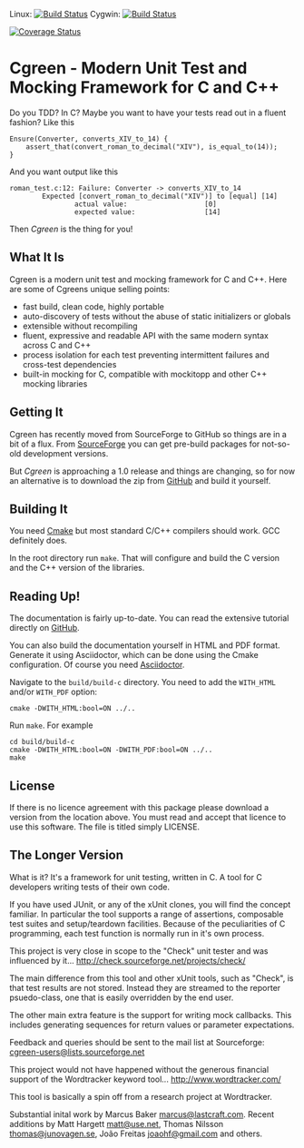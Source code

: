 Linux: [![Build Status](https://travis-ci.org/cgreen-devs/cgreen.svg?branch=master)](https://travis-ci.org/cgreen-devs/cgreen)
Cygwin: [![Build Status](http://ci.alanif.se:8080/buildStatus/icon?job=Cgreen)](http://ci.alanif.se:8080/job/Cgreen/)

[![Coverage Status](https://coveralls.io/repos/cgreen-devs/cgreen/badge.svg?branch=master&service=github)](https://coveralls.io/github/cgreen-devs/cgreen?branch=master)

Cgreen - Modern Unit Test and Mocking Framework for C and C++
=============================================================

Do you TDD? In C? Maybe you want to have your tests read out in a
fluent fashion? Like this

    Ensure(Converter, converts_XIV_to_14) {
        assert_that(convert_roman_to_decimal("XIV"), is_equal_to(14));
    }

And you want output like this

    roman_test.c:12: Failure: Converter -> converts_XIV_to_14
            Expected [convert_roman_to_decimal("XIV")] to [equal] [14]
                    actual value:                   [0]
                    expected value:                 [14]

Then *Cgreen* is the thing for you!


## What It Is

Cgreen is a modern unit test and mocking framework for C and C++. Here
are some of Cgreens unique selling points:

  - fast build, clean code, highly portable
  - auto-discovery of tests without the abuse of static initializers or globals
  - extensible without recompiling
  - fluent, expressive and readable API with the same modern syntax across C and C++
  - process isolation for each test preventing intermittent failures
    and cross-test dependencies
  - built-in mocking for C, compatible with mockitopp and other C++ mocking libraries

## Getting It

Cgreen has recently moved from SourceForge to GitHub so things are in
a bit of a flux. From [SourceForge](http://cgreen.sourceforge.net/projects/cgreen/)
you can get pre-build packages for not-so-old development versions.

But *Cgreen* is approaching a 1.0 release and things are changing, so
for now an alternative is to download the zip from
[GitHub](http://www.github.org/cgreen-devs/cgreen) and build it
yourself.

## Building It

You need [Cmake](http://www.cmake.org) but most standard C/C++
compilers should work. GCC definitely does.

In the root directory run ``make``. That will configure and build the C
version and the C++ version of the libraries.

## Reading Up!

The documentation is fairly up-to-date. You can read the extensive
tutorial directly on [GitHub](https://cgreen-devs.github.io).

You can also build the documentation yourself in HTML and PDF format.
Generate it using Asciidoctor, which can be done using the Cmake
configuration. Of course you need
[Asciidoctor](http://www.asciidoctor.org).

Navigate to the ``build/build-c`` directory. You need to add the
``WITH_HTML`` and/or ``WITH_PDF`` option:

    cmake -DWITH_HTML:bool=ON ../..

Run ``make``. For example

    cd build/build-c
    cmake -DWITH_HTML:bool=ON -DWITH_PDF:bool=ON ../..
    make

## License

If there is no licence agreement with this package please download
a version from the location above. You must read and accept that
licence to use this software. The file is titled simply LICENSE.

## The Longer Version

What is it? It's a framework for unit testing, written in C. A tool
for C developers writing tests of their own code.

If you have used JUnit, or any of the xUnit clones, you will find
the concept familiar. In particular the tool supports a range of
assertions, composable test suites and setup/teardown facilities.
Because of the peculiarities of C programming, each test function
is normally run in it's own process.

This project is very close in scope to the "Check" unit tester and
was influenced by it...
http://check.sourceforge.net/projects/check/

The main difference from this tool and other xUnit tools, such as
"Check",  is that test results are not stored. Instead they are
streamed to the reporter psuedo-class, one that is easily
overridden by the end user.

The other main extra feature is the support for writing mock
callbacks. This includes generating sequences for return values
or parameter expectations.

Feedback and queries should be sent to the mail list at Sourceforge:
cgreen-users@lists.sourceforge.net

This project would not have happened without the generous
financial support of the Wordtracker keyword tool...
http://www.wordtracker.com/

This tool is basically a spin off from a research project at
Wordtracker.

Substantial inital work by Marcus Baker <marcus@lastcraft.com>. Recent
additions by Matt Hargett <matt@use.net>, Thomas Nilsson
<thomas@junovagen.se>, João Freitas <joaohf@gmail.com> and others.
